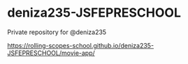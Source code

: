 # deniza235-JSFEPRESCHOOL
Private repository for @deniza235

https://rolling-scopes-school.github.io/deniza235-JSFEPRESCHOOL/movie-app/
